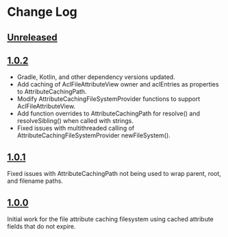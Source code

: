 # Change Log

## [Unreleased]

## [1.0.2]
- Gradle, Kotlin, and other dependency versions updated.
- Add caching of AclFileAttributeView owner and aclEntries as properties to AttributeCachingPath.
- Modify AttributeCachingFileSystemProvider functions to support AclFileAttributeView.
- Add function overrides to AttributeCachingPath for resolve() and resolveSibling() when called with strings.
- Fixed issues with multithreaded calling of AttributeCachingFileSystemProvider newFileSystem().

## [1.0.1]
Fixed issues with AttributeCachingPath not being used to wrap parent, root, and filename paths.

## [1.0.0]
Initial work for the file attribute caching filesystem using cached attribute fields that do not expire.

[Unreleased]: https://github.com/pkware/attributeCachingFileSystem/tree/main
[1.0.2]: https://github.com/pkware/attributeCachingFileSystem/tree/1.0.2
[1.0.1]: https://github.com/pkware/attributeCachingFileSystem/tree/1.0.1
[1.0.0]: https://github.com/pkware/attributeCachingFileSystem/tree/1.0.0
